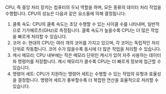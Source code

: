 CPU, 즉 중앙 처리 장치는 컴퓨터의 두뇌 역할을 하며, 모든 종류의 데이터 처리 작업을 수행합니다. CPU의 성능은 다음과 같은 요소들에 의해 결정됩니다:

1. 클록 속도: CPU의 클록 속도는 초당 수행할 수 있는 사이클 수를 나타내며, 일반적으로 기가헤르츠(GHz)로 측정됩니다. 클록 속도가 높을수록 CPU는 더 많은 작업을 빠르게 처리할 수 있습니다.
2. 코어 수: 현대의 CPU는 여러 개의 코어를 가지고 있으며, 각 코어는 독립적인 처리 단위로 작동합니다. 코어 수가 많을수록 동시에 더 많은 작업을 처리할 수 있습니다.
3. 캐시 메모리: CPU 내부에는 작은 메모리 단위인 캐시가 있어 자주 사용하는 데이터와 명령어를 저장합니다. 캐시 메모리가 클수록 CPU는 더 빠르게 정보에 접근할 수 있습니다.
4. 명령어 세트: CPU가 지원하는 명령어 세트는 수행할 수 있는 작업의 유형과 효율성을 결정합니다. 명령어 세트가 풍부할수록 더 복잡한 연산을 효율적으로 처리할 수 있습니다.
